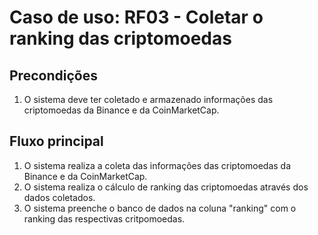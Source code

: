 # Caso de uso: **RF03 - Coletar o ranking das criptomoedas**

## Precondições

1. O sistema deve ter coletado e armazenado informações das criptomoedas da Binance e da CoinMarketCap.


## Fluxo principal

1. O sistema realiza a coleta das informações das criptomoedas da Binance e da CoinMarketCap.
2. O sistema realiza o cálculo de ranking das criptomoedas através dos dados coletados.
3. O sistema preenche o banco de dados na coluna "ranking" com o ranking das respectivas critpomoedas.
